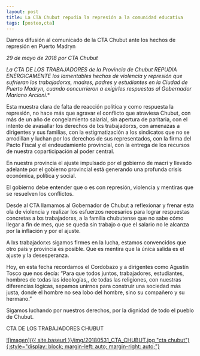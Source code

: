 ```yaml
---
layout: post
title: La CTA Chubut repudia la represión a la comunidad educativa
tags: [posteo,cta]
---
```


Damos difusión al comunicado de la CTA Chubut ante los hechos de represión en Puerto Madryn


*29 de mayo de 2018 por CTA Chubut*

**La CTA DE LOS TRABAJADORES de la Provincia de Chubut REPUDIA ENÉRGICAMENTE* los lamentables hechos de violencia y represión que sufrieran los trabajadorxs, madres, padres y estudiantes en la Ciudad de Puerto Madryn, cuando concurrieron a exigirles respuestas al Gobernador Mariano Arcioni.**

Esta muestra clara de falta de reacción política y como respuesta la represión, no hace más que agravar el conflicto que atraviesa Chubut, con más de un año de congelamiento salarial, sin apertura de paritaria, con el intento de avasallar los derechos de lxs trabajadorxs, con amenazas a dirigentes y sus familias, con la estigmatización a los sindicatos que no se arrodillan y luchan por los derechos de sus representados, con la firma del Pacto Fiscal y el endeudamiento provincial, con la entrega de los recursos de nuestra coparticipación al poder central.

En nuestra provincia el ajuste impulsado por el gobierno de macri y llevado adelante por el gobierno provincial está generando una profunda crisis económica, política y social.

El gobierno debe entender que o es con represión, violencia y mentiras que se resuelven los conflictos.

Desde al CTA llamamos al Gobernador de Chubut a reflexionar y frenar esta ola de violencia y realizar los esfuerzos necesarios para lograr respuestas concretas a lxs trabajadorxs, a la familia chubutense que no sabe cómo llegar a fin de mes, que se queda sin trabajo o que el salario no le alcanza por la inflación y por el ajuste.

A lxs trabajadorxs sigamos firmes en la lucha, estamos convencidos que otro país y provincia es posible. Que es mentira que la única salida es el ajuste y la desesperanza.

Hoy, en esta fecha recordamos el Cordobazo y a dirigentes como Agustín Tosco que nos decía: “Para que todos juntos, trabajadores, estudiantes, hombres de todas las ideologías,, de todas las religiones, con nuestras diferencias lógicas, sepamos unirnos para construir una sociedad más justa, donde el hombre no sea lobo del hombre, sino su compañero y su hermano.”

Sigamos luchando por nuestros derechos, por la dignidad de todo el pueblo de Chubut.

CTA DE LOS TRABAJADORES CHUBUT



<a href="http://www.cta.org.ar/la-cta-de-los-trabajadores-de.html" markdown="1">
![imagen]({{ site.baseurl }}/img/20180531_CTA_CHUBUT.jpg "cta chubut"){:style="display: block; margin-left: auto; margin-right: auto;"}
</a>
